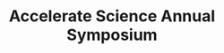---
layout: event-single
image: /assets/uploads/michal-czyz-ALM7RNZuDH8-unsplash-2.jpg
title: Accelerate Science Annual Symposium
start: 2021-11-19 13:00
end: 2021-11-19 16:00
link_to: https://acceleratescience.github.io/annual-symposium-2021.html
class: spark
desc: On 19 November, Accelerate Science will host its first Annual Symposium, with talks and workshops exploring how AI is contributing to scientific discovery across Cambridge. Find out more about the agenda and how to participate here.
---